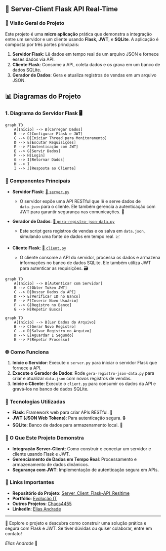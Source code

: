 ## 🚀 **Server-Client Flask API Real-Time**

### 🌟 **Visão Geral do Projeto**

Este projeto é uma **micro aplicação** prática que demonstra a integração entre um servidor e um cliente usando **Flask**, **JWT**, e **SQLite**. A aplicação é composta por três partes principais:

1. **Servidor Flask**: Lê dados em tempo real de um arquivo JSON e fornece esses dados via API.
2. **Cliente Flask**: Consome a API, coleta dados e os grava em um banco de dados SQLite.
3. **Gerador de Dados**: Gera e atualiza registros de vendas em um arquivo JSON.

## 📊 **Diagramas do Projeto**

### 1. **Diagrama do Servidor Flask** 🖥️

```mermaid
graph TD
    A[Início] --> B[Carregar Dados]
    B --> C[Configurar Flask e JWT]
    C --> D[Iniciar Thread para Monitoramento]
    D --> E[Escutar Requisições]
    E --> F[Autenticação com JWT]
    E --> G[Servir Dados]
    F --> H[Login]
    G --> I[Retornar Dados]
    H --> I
    I --> J[Resposta ao Cliente]

```

### 📂 **Componentes Principais**

- **Servidor Flask**: [🔗 `server.py`](https://github.com/evolucaoit/Server_Client_Flask-API_Resltime/blob/main/server.py)
  - O servidor expõe uma API RESTful que lê e serve dados de `data.json` para o cliente. Ele também gerencia a autenticação com JWT para garantir segurança nas comunicações. 🔐

- **Gerador de Dados**: [🔗 `gera-registro-json-data.py`](https://github.com/evolucaoit/Server_Client_Flask-API_Resltime/blob/main/gera-registro-json-data.py)
  - Este script gera registros de vendas e os salva em `data.json`, simulando uma fonte de dados em tempo real. 📈

- **Cliente Flask**: [🔗 `client.py`](https://github.com/evolucaoit/Server_Client_Flask-API_Resltime/blob/main/client.py)
  - O cliente consome a API do servidor, processa os dados e armazena informações no banco de dados SQLite. Ele também utiliza JWT para autenticar as requisições. 🗃️

```mermaid
graph TD
    A[Início] --> B[Autenticar com Servidor]
    B --> C[Obter Token JWT]
    C --> D[Buscar Dados da API]
    D --> E[Verificar ID no Banco]
    E --> F[Inserir Novo Usuário]
    F --> G[Registro no Banco]
    G --> H[Repetir Busca]
```

```mermaid
graph TD
    A[Início] --> B[Ler Dados do Arquivo]
    B --> C[Gerar Novo Registro]
    C --> D[Salvar Registro no Arquivo]
    D --> E[Aguardar 1 Segundo]
    E --> F[Repetir Processo]
```

### 🌐 **Como Funciona**

1. **Inicie o Servidor**: Execute o `server.py` para iniciar o servidor Flask que fornece a API.
2. **Execute o Gerador de Dados**: Rode `gera-registro-json-data.py` para criar e atualizar `data.json` com novos registros de vendas.
3. **Inicie o Cliente**: Execute o `client.py` para consumir os dados da API e gravá-los no banco de dados SQLite.

### 🔧 **Tecnologias Utilizadas**

- **Flask**: Framework web para criar APIs RESTful. 🧩
- **JWT (JSON Web Tokens)**: Para autenticação segura. 🔒
- **SQLite**: Banco de dados para armazenamento local. 💾

### 🎯 **O Que Este Projeto Demonstra**

- **Integração Server-Client**: Como construir e conectar um servidor e cliente usando Flask e JWT.
- **Gerenciamento de Dados em Tempo Real**: Processamento e armazenamento de dados dinâmicos.
- **Segurança com JWT**: Implementação de autenticação segura em APIs.

### 🌟 **Links Importantes**

- **Repositório do Projeto**: [Server_Client_Flask-API_Resltime](https://github.com/evolucaoit/Server_Client_Flask-API_Resltime)
- **Portfólio**: [Evolução IT](https://github.com/evolucaoit)
- **Outros Projetos**: [Chaos4455](https://github.com/chaos4455)
- **LinkedIn**: [Elias Andrade](https://br.linkedin.com/in/itilmgf)

---

🚀 Explore o projeto e descubra como construir uma solução prática e segura com Flask e JWT. Se tiver dúvidas ou quiser colaborar, entre em contato!

*Elias Andrade* 🌟

